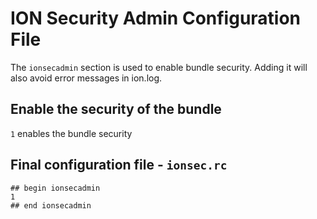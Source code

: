 # ION Security Admin Configuration File

The `ionsecadmin` section is used to enable bundle security. Adding it will also avoid error messages in ion.log.

## Enable the security of the bundle

`1` enables the bundle security

## Final configuration file - `ionsec.rc`

````
## begin ionsecadmin
1
## end ionsecadmin
````
  